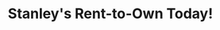 ---
title: "Stanley's Rent-to-Own Today!"
url: /sapulpa/stanleys-rent-to-own-today/
shop: furniture
---